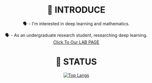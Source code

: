 <div align="center">

  <h1>👀 INTRODUCE</h1>
  <p color='white' data-ke-size="size20" >🗣️ - I'm interested in deep learning and mathematics.</p>
  <p color='white' data-ke-size="size20" >🗣️ - As an undergraduate research student, researching deep learning. 
    <a href="https://sites.google.com/cs-cnu.org/diplab">
      Click To Our LAB PAGE 
    </a>
  </p>
  <h1>👀 STATUS</h1>
  
  [![Top Langs](https://github-readme-stats.vercel.app/api/top-langs/?username=kmmugyum&layout=compact&theme=tokyonight)](https://github.com/kmmugyum/github-readme-stats)
  
</div>

